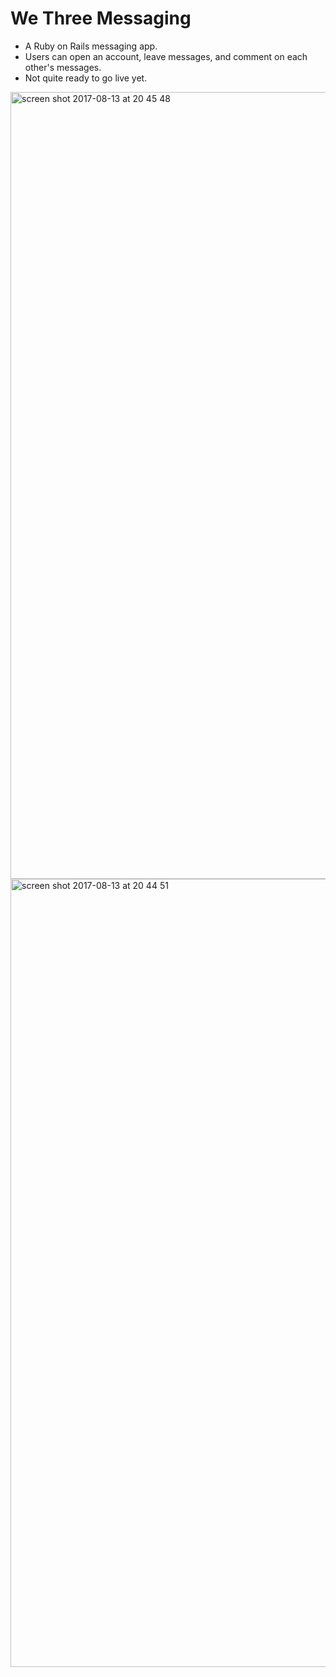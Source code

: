# We Three Messaging

* A Ruby on Rails messaging app.
* Users can open an account, leave messages, and comment on each other's messages.
* Not quite ready to go live yet.

<img width="1259" alt="screen shot 2017-08-13 at 20 45 48" src="https://user-images.githubusercontent.com/25392162/29252929-83ffe092-8068-11e7-85a2-7e11b7dcccee.png">

<img width="1261" alt="screen shot 2017-08-13 at 20 44 51" src="https://user-images.githubusercontent.com/25392162/29252928-816e6916-8068-11e7-9203-a969c1f40fc6.png">
